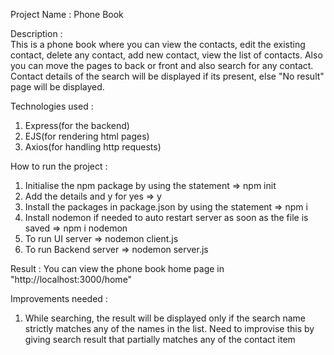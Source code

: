 Project Name : Phone Book

Description : <br>This is a phone book where you can view the contacts, edit the existing contact, delete any contact, add new contact, view the list of contacts.
              Also you can move the pages to back or front and also search for any contact. Contact details of the search will be displayed if its present, 
              else "No result" page will be displayed.

Technologies used : <ol><li>Express(for the backend)</li><li>EJS(for rendering html pages)</li><li>Axios(for handling http requests)</li></ol>

How to run the project : 
<ol>
  <li>Initialise the npm package by using the statement => npm init</li>
  <li>Add the details and y for yes => y</li>
  <li>Install the packages in package.json by using the statement => npm i </li>
  <li>Install nodemon if needed to auto restart server as soon as the file is saved => npm i nodemon</li>
  <li>To run UI server => nodemon client.js</li>
  <li>To run Backend server => nodemon server.js</li>
</ol>

Result : You can view the phone book home page in "http://localhost:3000/home"

Improvements needed : 
<ol>
<li>While searching, the result will be displayed only if the search name strictly matches any of the names in the list. Need to improvise this by giving search result 
  that partially matches any of the contact item </li>
</ol>
